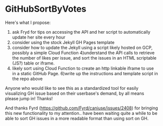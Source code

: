 # GitHubSortByVotes

Here's what I propose:

1) ask Fryd for tips on accessing the API and her script to automatically update her site every hour
2) consider using the stock Jekyll GH Pages template
3) consider how to update the Jekyll using a script likely hosted on GCP, possibly a simple Cloud Function
4)understand the API calls to retrieve the number of likes per issue, and sort the issues in an HTML scriptable (JS?) table or iframe.
5) likely sort using Cloud Function to create an http linkable iframe to use in a static GitHub Page.
6)write up the instructions and template script in the repo above

Anyone who would like to see this as a standardized tool for easily visualizing GH issue based on their userbase's demand, by all means please jump in! Thanks!

And thanks Fyrd (https://github.com/Fyrd/caniuse/issues/2408) for bringing this new functionality to my attention.. have been waiting quite a while to be able to sort GH issues in a more readable format than using sort on GH.
